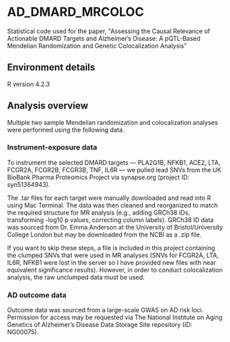 # AD_DMARD_MRCOLOC
Statistical code used for the paper, "Assessing the Causal Relevance of Actionable DMARD Targets and Alzheimer’s Disease: A pQTL-Based Mendelian Randomization and Genetic Colocalization Analysis"

## Environment details
R version 4.2.3

## Analysis overview
Multiple two sample Mendelian randomization and colocalization analyses were performed using the following data.
### Instrument-exposure data
To instrument the selected DMARD targets — PLA2G1B, NFKB1, ACE2, LTA, FCGR2A, FCGR2B, FCGR3B, TNF, IL6R — we pulled lead SNVs from the UK BioBank Pharma Proteomics Project via synapse.org (project ID: syn51364943).

The .tar files for each target were manually downloaded and read into R using Mac Terminal. The data was then cleaned and reorganized to match the required structure for MR analysis (e.g., adding GRCh38 IDs, transforming -log10 p values, correcting column labels). GRCh38 ID data was sourced from Dr. Emma Anderson at the University of Bristol/University College London but may be downloaded from the NCBI as a .zip file.

If you want to skip these steps, a file is included in this project containing the clumped SNVs that were used in MR analyses (SNVs for FCGR2A, LTA, IL6R, NFKB1 were lost in the server so I have provided new files with near equivalent significance results). However, in order to conduct colocalization analysis, the raw unclumped data must be used.

### AD outcome data
Outcome data was sourced from a large-scale GWAS on AD risk loci. Permission for access may be requested via The National Institute on Aging Genetics of Alzheimer’s Disease Data Storage Site repository (ID: NG00075).
